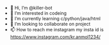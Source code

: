 - 👋 Hi, I’m @killer-bot
- 👀 I’m interested in codeing
- 🌱 I’m currently learning c/python/java/html
- 💞️ I’m looking to collaborate on project
- 📫 How to reach me instagram my insta id is https://www.instagram.com/kr.anmol1234/

<!---
killer-bot/killer-bot is a ✨ special ✨ repository because its `README.md` (this file) appears on your GitHub profile.
You can click the Preview link to take a look at your changes.
--->
